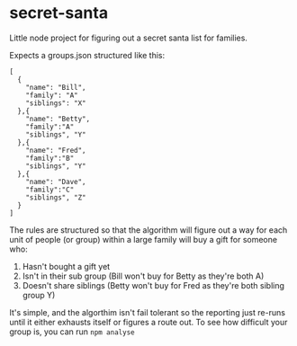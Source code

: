 # secret-santa

Little node project for figuring out a secret santa list for families.

Expects a groups.json structured like this:
```
[
  {
    "name": "Bill",
    "family": "A"
    "siblings": "X"
  },{
    "name": "Betty",
    "family":"A"
    "siblings", "Y"
  },{
    "name": "Fred",
    "family":"B"
    "siblings", "Y"
  },{
    "name": "Dave",
    "family":"C"
    "siblings", "Z"
  }
]
```

The rules are structured so that the algorithm will figure out a way for each unit of people (or group) within a large family will buy a gift for someone who:
  1. Hasn't bought a gift yet
  2. Isn't in their sub group (Bill won't buy for Betty as they're both A) 
  3. Doesn't share siblings (Betty won't buy for Fred as they're both sibling group Y)
  
It's simple, and the algorthim isn't fail tolerant so the reporting just re-runs until it either exhausts itself or figures a route out. To see how difficult your group is, you can run `npm analyse`
